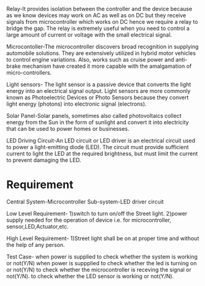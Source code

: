 Relay-It provides isolation between the controller and the device because as we know devices may work on AC as well as on DC but they receive signals from microcontroller which works on DC hence we require a relay to bridge the gap. The relay is extremely useful when you need to control a large amount of current or voltage with the small electrical signal.


Microcontoller-The microcontroller discovers broad recognition in supplying automobile solutions. They are extensively utilized in hybrid motor vehicles to control engine variations. Also, works such as cruise power and anti-brake mechanism have created it more capable with the amalgamation of micro-controllers.

Light sensors- The light sensor is a passive device that converts the light energy into an electrical signal output. Light sensors are more commonly known as Photoelectric Devices or Photo Sensors because they convert light energy (photons) into electronic signal (electrons).

Solar Panel-Solar panels, sometimes also called photovoltaics collect energy from the Sun in the form of sunlight and convert it into electricity that can be used to power homes or businesses.

LED Driving Circuit-An LED circuit or LED driver is an electrical circuit used to power a light-emitting diode (LED). The circuit must provide sufficient current to light the LED at the required brightness, but must limit the current to prevent damaging the LED.


# Requirement

Central System-Microcontroller
Sub-system-LED driver circuit

Low Level Requirement-
1)switch to turn on/off the Street light.
2)power supply needed for the operation of device i.e. for microcontroller, sensor,LED,Actuator,etc.

High Level Requirement-
1)Street light shall be on at proper time and without the help of any person.


Test Case-
when power is supplied to check whether the system is working or not(Y/N)
when power is suppplied to check whether the led is turning on or not(Y/N)
to check whether the microcontroller is receving the signal or not(Y/N).
to check whether the LED sensor is working or not(Y/N).





